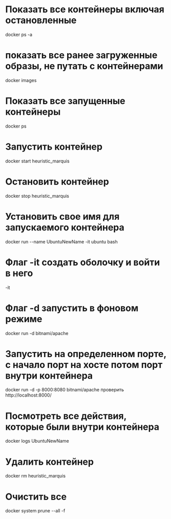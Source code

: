 # Показать все контейнеры включая остановленные 
docker ps -a

# показать все ранее загруженные образы, не путать с контейнерами
docker images

# Показать все запущенные контейнеры 
docker ps

# Запустить контейнер
docker start heuristic_marquis

# Остановить контейнер 
docker stop heuristic_marquis

# Установить свое имя для запускаемого контейнера 
docker run --name UbuntuNewName -it ubuntu bash

# Флаг -it создать оболочку и войти в него
-it

# Флаг -d запустить в фоновом режиме
docker run -d bitnami/apache

# Запустить на определенном порте, с начало порт на хосте потом порт внутри контейнера
docker run -d -p 8000:8080 bitnami/apache
проверить http://localhost:8000/

# Посмотреть все действия, которые были внутри контейнера
docker logs UbuntuNewName

# Удалить контейнер
docker rm heuristic_marquis

# Очистить все
docker system prune --all -f
